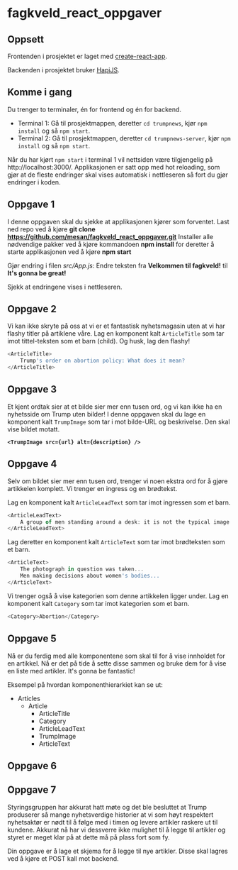 # fagkveld_react_oppgaver

## Oppsett

Frontenden i prosjektet er laget med [create-react-app](https://github.com/facebookincubator/create-react-app).

Backenden i prosjektet bruker [HapiJS](https://hapijs.com).

## Komme i gang 
Du trenger to terminaler, én for frontend og én for backend.

* Terminal 1: Gå til prosjektmappen, deretter `cd trumpnews`, kjør `npm install` og så `npm start`.
* Terminal 2: Gå til prosjektmappen, deretter `cd trumpnews-server`, kjør `npm install` og så `npm start`.

Når du har kjørt `npm start` i terminal 1 vil nettsiden være tilgjengelig på http://localhost:3000/. Applikasjonen er satt opp med hot reloading, som gjør at de fleste endringer skal vises automatisk i nettleseren så fort du gjør endringer i koden.

## Oppgave 1
I denne oppgaven skal du sjekke at applikasjonen kjører som forventet.
Last ned repo ved å kjøre **git clone https://github.com/mesan/fagkveld_react_oppgaver.git**
Installer alle nødvendige pakker ved å kjøre kommandoen **npm install** for deretter å starte applikasjonen ved å kjøre **npm start**

Gjør endring i filen *src/App.js*:
Endre teksten fra **Velkommen til fagkveld!** til **It's gonna be great!**

Sjekk at endringene vises i nettleseren.

## Oppgave 2
Vi kan ikke skryte på oss at vi er et fantastisk nyhetsmagasin uten at vi har flashy titler på artiklene våre. Lag en komponent kalt `ArticleTitle` som tar imot tittel-teksten som et barn (child). Og husk, lag den flashy!

```js
<ArticleTitle>
	Trump's order on abortion policy: What does it mean?
</ArticleTitle>
```

## Oppgave 3
Et kjent ordtak sier at et bilde sier mer enn tusen ord, og vi kan ikke ha en nyhetsside om Trump uten bilder! I denne oppgaven skal du lage en komponent kalt `TrumpImage` som tar i mot bilde-URL og beskrivelse. Den skal vise bildet motatt.

**`<TrumpImage src={url} alt={description} />`**

## Oppgave 4
Selv om bildet sier mer enn tusen ord, trenger vi noen ekstra ord for å gjøre artikkelen komplett. Vi trenger en ingress og en brødtekst.

Lag en komponent kalt `ArticleLeadText` som tar imot ingressen som et barn.

```js
<ArticleLeadText>
	A group of men standing around a desk: it is not the typical image that goes viral online.
</ArticleLeadText>
```

Lag deretter en komponent kalt `ArticleText` som tar imot brødteksten som et barn.

```js
<ArticleText>
	The photograph in question was taken...
    Men making decisions about women's bodies...
</ArticleText>
````

Vi trenger også å vise kategorien som denne artikkelen ligger under. Lag en komponent kalt `Category` som tar imot kategorien som et barn.

```js
<Category>Abortion</Category>
```

## Oppgave 5
Nå er du ferdig med alle komponentene som skal til for å vise innholdet for en artikkel. Nå er det på tide å sette disse sammen og bruke dem for å vise en liste med artikler. It's gonna be fantastic!

Eksempel på hvordan komponenthierarkiet kan se ut:
- Articles
    - Article
        - ArticleTitle
        - Category
        - ArticleLeadText
        - TrumpImage
        - ArticleText

## Oppgave 6

        
## Oppgave 7
Styringsgruppen har akkurat hatt møte og det ble besluttet at Trump produserer så mange nyhetsverdige historier at vi som høyt respektert nyhetsaktør er nødt til å følge med i timen og levere artikler raskere ut til kundene. Akkurat nå har vi dessverre ikke mulighet til å legge til artikler og styret er meget klar på at dette må på plass fort som fy.

Din oppgave er å lage et skjema for å legge til nye artikler. Disse skal lagres ved å kjøre et POST kall mot backend.
